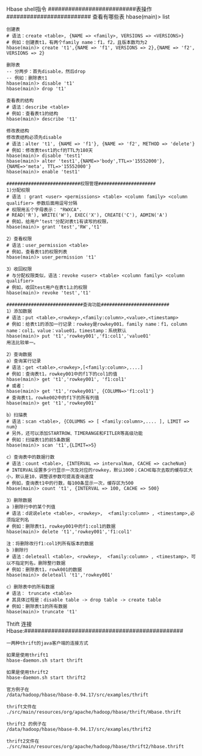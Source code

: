Hbase shell指令
    ##########################表操作#########################
	查看有哪些表
	hbase(main)> list

	创建表	
	# 语法：create <table>, {NAME => <family>, VERSIONS => <VERSIONS>}
	# 例如：创建表t1，有两个family name：f1，f2，且版本数均为2
	hbase(main)> create 't1',{NAME => 'f1', VERSIONS => 2},{NAME => 'f2', VERSIONS => 2}

	删除表
	-- 分两步：首先disable，然后drop
	-- 例如：删除表t1
	hbase(main)> disable 't1'
	hbase(main)> drop 't1'

	查看表的结构
	# 语法：describe <table>
	# 例如：查看表t1的结构
	hbase(main)> describe 't1'

	修改表结构
	修改表结构必须先disable
	# 语法：alter 't1', {NAME => 'f1'}, {NAME => 'f2', METHOD => 'delete'}
	# 例如：修改表test1的cf的TTL为180天
	hbase(main)> disable 'test1'
	hbase(main)> alter 'test1',{NAME=>'body',TTL=>'15552000'},{NAME=>'meta', TTL=>'15552000'}
	hbase(main)> enable 'test1'

	###########################权限管理#####################
	1)分配权限
	# 语法 : grant <user> <permissions> <table> <column family> <column qualifier> 参数后面用逗号分隔
	# 权限用五个字母表示： "RWXCA".
	# READ('R'), WRITE('W'), EXEC('X'), CREATE('C'), ADMIN('A')
	# 例如，给用户‘test'分配对表t1有读写的权限，
	hbase(main)> grant 'test','RW','t1'

	2）查看权限
	# 语法：user_permission <table>
	# 例如，查看表t1的权限列表
	hbase(main)> user_permission 't1'

	3）收回权限
	# 与分配权限类似，语法：revoke <user> <table> <column family> <column qualifier>
	# 例如，收回test用户在表t1上的权限
	hbase(main)> revoke 'test','t1'

	############################查询功能#########################
	1）添加数据
	# 语法：put <table>,<rowkey>,<family:column>,<value>,<timestamp>
	# 例如：给表t1的添加一行记录：rowkey是rowkey001，family name：f1，column name：col1，value：value01，timestamp：系统默认
	hbase(main)> put 't1','rowkey001','f1:col1','value01'
	用法比较单一。

	2）查询数据
	a）查询某行记录
	# 语法：get <table>,<rowkey>,[<family:column>,....]
	# 例如：查询表t1，rowkey001中的f1下的col1的值
	hbase(main)> get 't1','rowkey001', 'f1:col1'
	# 或者：
	hbase(main)> get 't1','rowkey001', {COLUMN=>'f1:col1'}
	# 查询表t1，rowke002中的f1下的所有列值
	hbase(main)> get 't1','rowkey001'

	b）扫描表
	# 语法：scan <table>, {COLUMNS => [ <family:column>,.... ], LIMIT => num}
	# 另外，还可以添加STARTROW、TIMERANGE和FITLER等高级功能
	# 例如：扫描表t1的前5条数据
	hbase(main)> scan 't1',{LIMIT=>5}

	c）查询表中的数据行数
	# 语法：count <table>, {INTERVAL => intervalNum, CACHE => cacheNum}
	# INTERVAL设置多少行显示一次及对应的rowkey，默认1000；CACHE每次去取的缓存区大小，默认是10，调整该参数可提高查询速度
	# 例如，查询表t1中的行数，每100条显示一次，缓存区为500
	hbase(main)> count 't1', {INTERVAL => 100, CACHE => 500}

	3）删除数据
	a )删除行中的某个列值
	# 语法：d说说elete <table>, <rowkey>,  <family:column> , <timestamp>,必须指定列名
	# 例如：删除表t1，rowkey001中的f1:col1的数据
	hbase(main)> delete 't1','rowkey001','f1:col1'

	注：将删除改行f1:col1列所有版本的数据
	b )删除行
	# 语法：deleteall <table>, <rowkey>,  <family:column> , <timestamp>，可以不指定列名，删除整行数据
	# 例如：删除表t1，rowk001的数据
	hbase(main)> deleteall 't1','rowkey001'

	c）删除表中的所有数据
	# 语法： truncate <table>
	# 其具体过程是：disable table -> drop table -> create table
	# 例如：删除表t1的所有数据
	hbase(main)> truncate 't1'


Thtift 连接Hbase:###############################################

	一两种thrift的java客户端的连接方式 

	如果是使用thrift1 
	hbase-daemon.sh start thrift 

	如果是使用thrift2 
	hbase-daemon.sh start thrift2 

	官方例子在 
	/data/hadoop/hbase/hbase-0.94.17/src/examples/thrift 

	thrift文件在 
	./src/main/resources/org/apache/hadoop/hbase/thrift/Hbase.thrift 

	thrift2 的例子在 
	/data/hadoop/hbase/hbase-0.94.17/src/examples/thrift2 

	thrift2文件在 
	./src/main/resources/org/apache/hadoop/hbase/thrift2/hbase.thrift 

